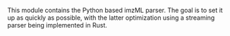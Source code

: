 This module contains the Python based imzML parser.
The goal is to set it up as quickly as possible, with the latter optimization using a streaming parser being implemented in Rust.
